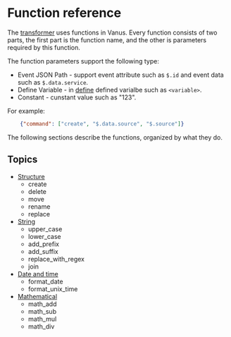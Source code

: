 # Function reference

The [transformer](transformer.md#function) uses functions in Vanus. Every function consists of two parts, the first part is the function name, and the other is parameters required by this function.

The function parameters support the following type:

- Event JSON Path - support event attribute such as `$.id` and event data such as `$.data.service`.
- Define Variable - in [define](transformer.md#define) defined varialbe such as `<variable>`.
- Constant - cunstant value such as "123".

For example:

```json
    {"command": ["create", "$.data.source", "$.source"]}
```

The following sections describe the functions, organized by what they do.

## Topics

- [Structure](function-reference/structure.md)
  - create
  - delete
  - move
  - rename
  - replace
- [String](function-reference/string.md)
  - upper_case
  - lower_case
  - add_prefix
  - add_suffix
  - replace_with_regex
  - join
- [Date and time](function-reference/date-time.md)
  - format_date
  - format_unix_time
- [Mathematical](function-reference/mathematical.md)
  - math_add
  - math_sub
  - math_mul
  - math_div
